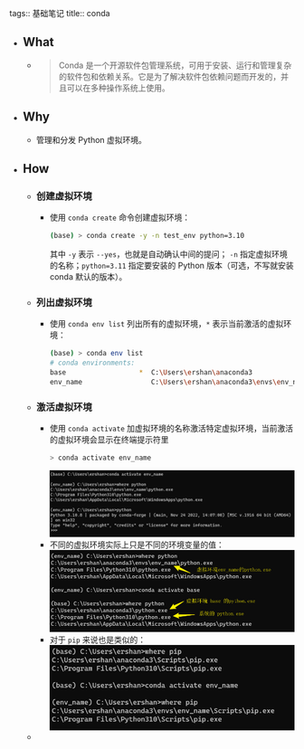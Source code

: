 tags:: 基础笔记
title:: conda

- ## What
	- > Conda 是一个开源软件包管理系统，可用于安装、运行和管理复杂的软件包和依赖关系。它是为了解决软件包依赖问题而开发的，并且可以在多种操作系统上使用。
- ## Why
	- 管理和分发 Python 虚拟环境。
- ## How
	- ### 创建虚拟环境
		- 使用 `conda create` 命令创建虚拟环境：
		  ```sh
		  (base) > conda create -y -n test_env python=3.10
		  ```
		  其中 `-y` 表示 `--yes`，也就是自动确认中间的提问； `-n` 指定虚拟环境的名称；`python=3.11` 指定要安装的 Python 版本（可选，不写就安装 conda 默认的版本）。
	- ### 列出虚拟环境
		- 使用 `conda env list` 列出所有的虚拟环境，`*` 表示当前激活的虚拟环境：
		  ```sh
		  (base) > conda env list
		  # conda environments:
		  base                  *  C:\Users\ershan\anaconda3
		  env_name                 C:\Users\ershan\anaconda3\envs\env_name
		  ```
	- ### 激活虚拟环境
		- 使用 `conda activate` 加虚拟环境的名称激活特定虚拟环境，当前激活的虚拟环境会显示在终端提示符里
		  ```sh
		  > conda activate env_name
		  ```
		  ![激活虚拟环境](../assets/image_1670430170975_0.png)
		- 不同的虚拟环境实际上只是不同的环境变量的值：
		  ![虚拟环境其实就是使用不同的环境变量的值](../assets/image_1670430496318_0.png)
		- 对于 `pip` 来说也是类似的：
		  ![pip 的路径](../assets/image_1670430564229_0.png)
	-